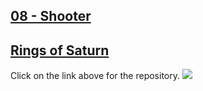 ## [08 - Shooter](https://github.com/yrgo/gp20/tree/master/Programming%20Fundamentals/08%20-%20Shooter%20Project)


## [Rings of Saturn](https://github.com/tzaarela/RingsOfSaturn)
Click on the link above for the repository.
<img src="https://github.com/danielalexandernielsen/Yrgo/raw/master/Daniel_00_SideProjects/GIF/RingsOfSaturn.gif?raw=true">
